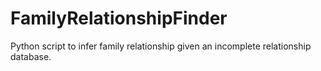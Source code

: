 # FamilyRelationshipFinder
Python script to infer family relationship given an incomplete relationship database.
